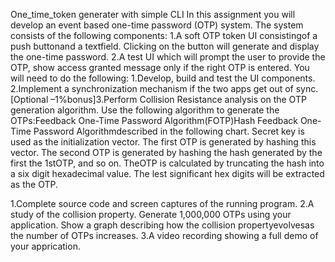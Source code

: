 One_time_token generater with
simple CLI
In this assignment you will develop an event based one-time password (OTP) system. 
The system consists of the following components:
1.A soft OTP token UI consistingof a push buttonand a textfield. Clicking on the button will generate and display the one-time password.
2.A test UI which will prompt the user to provide the OTP, show access granted message only if the right OTP is entered.
You will need to do the following:
1.Develop, build and test the UI components.
2.Implement a synchronization mechanism if the two apps get out of sync.
[Optional –1%bonus]3.Perform Collision Resistance analysis on the OTP generation algorithm.
Use the following algorithm to generate the OTPs:Feedback One-Time Password Algorithm(FOTP)Hash Feedback One-Time Password Algorithmdescribed in the following chart.
Secret key is used as the initialization vector.
The first OTP is generated by hashing this vector.
The second OTP is generated by hashing the hash generated by the first the 1stOTP, and so on.
TheOTP is calculated by  truncating  the  hash  into  a  six  digit hexadecimal value.
The  lest  significant  hex  digits  will  be extracted as the OTP.

1.Complete source code and screen captures of the running program.
2.A study of the collision property. Generate 1,000,000 OTPs using your application. Show a graph describing how the collision propertyevolvesas the number of OTPs increases.
3.A video recording showing a full demo of your apprication.
